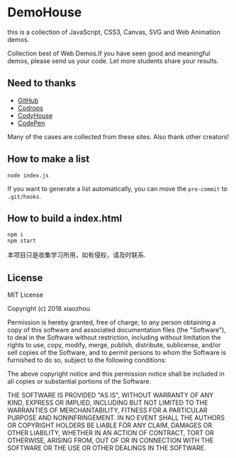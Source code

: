 # DemoHouse

this is a collection of JavaScript, CSS3, Canvas, SVG and Web Animation demos.

Collection best of Web Demos.If you have seen good and meaningful demos, please send us your code. Let more students share your results.

## Need to thanks

- [GitHub](https://github.com/)
- [Codrops](http://www.codrops.com/)
- [CodyHouse](http://codyhouse.co/)
- [CodePen](http://codepen.io/)

Many of the cases are collected from these sites. Also thank other creators!

## How to make a list

```
node index.js
```
If you want to generate a list automatically, you can move the `pre-commit` to `.git/hooks`.

## How to build a index.html

```
npm i 
npm start
```

本项目只是收集学习所用，如有侵权，请及时联系.

## License

MIT License

Copyright (c) 2018 xiaozhou

Permission is hereby granted, free of charge, to any person obtaining a copy
of this software and associated documentation files (the "Software"), to deal
in the Software without restriction, including without limitation the rights
to use, copy, modify, merge, publish, distribute, sublicense, and/or sell
copies of the Software, and to permit persons to whom the Software is
furnished to do so, subject to the following conditions:

The above copyright notice and this permission notice shall be included in all
copies or substantial portions of the Software.

THE SOFTWARE IS PROVIDED "AS IS", WITHOUT WARRANTY OF ANY KIND, EXPRESS OR
IMPLIED, INCLUDING BUT NOT LIMITED TO THE WARRANTIES OF MERCHANTABILITY,
FITNESS FOR A PARTICULAR PURPOSE AND NONINFRINGEMENT. IN NO EVENT SHALL THE
AUTHORS OR COPYRIGHT HOLDERS BE LIABLE FOR ANY CLAIM, DAMAGES OR OTHER
LIABILITY, WHETHER IN AN ACTION OF CONTRACT, TORT OR OTHERWISE, ARISING FROM,
OUT OF OR IN CONNECTION WITH THE SOFTWARE OR THE USE OR OTHER DEALINGS IN THE
SOFTWARE.